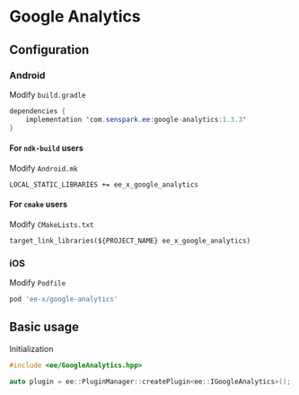 # Google Analytics
## Configuration
### Android
Modify `build.gradle`
```java
dependencies {
    implementation 'com.senspark.ee:google-analytics:1.3.3'
}
```

#### For `ndk-build` users
Modify `Android.mk`
```
LOCAL_STATIC_LIBRARIES += ee_x_google_analytics
```

#### For `cmake` users
Modify `CMakeLists.txt`
```
target_link_libraries(${PROJECT_NAME} ee_x_google_analytics)
```

### iOS
Modify `Podfile`
```ruby
pod 'ee-x/google-analytics'
```

## Basic usage
Initialization
```cpp
#include <ee/GoogleAnalytics.hpp>

auto plugin = ee::PluginManager::createPlugin<ee::IGoogleAnalytics>();
```